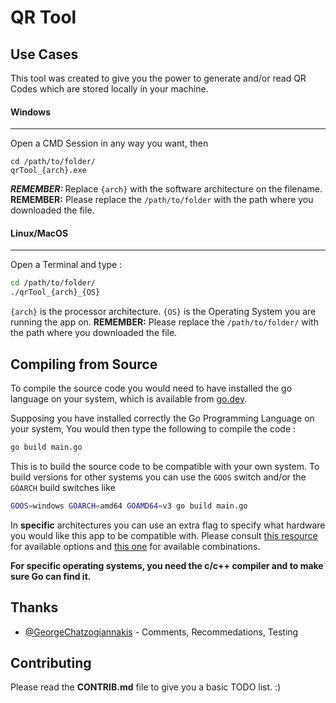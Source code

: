 # QR Tool

## Use Cases
This tool was created to give you the power to generate and/or read QR Codes which are stored locally in your machine.

#### Windows
<hr>
Open a CMD Session in any way you want, then

```dos
cd /path/to/folder/
qrTool_{arch}.exe
```

<b><i>REMEMBER: </i></b>
Replace `{arch}` with the software architecture on the filename.  
<b>REMEMBER:</b> Please replace the `/path/to/folder` with the path where you downloaded the file.

#### Linux/MacOS
<hr>
Open a Terminal and type :

```sh
cd /path/to/folder/
./qrTool_{arch}_{OS}
```
`{arch}` is the processor architecture.
`{OS}` is the Operating System you are running the app on.
<b>REMEMBER:</b> Please replace the `/path/to/folder/` with the path where you downloaded the file.  

## Compiling from Source
To compile the source code you would need to have installed the go language on your system, which is available from [go.dev](https://go.dev/).

Supposing you have installed correctly the Go Programming Language on your system, You would then type the following to compile the code :  
```sh
go build main.go
```

This is to build the source code to be compatible with your own system. To build versions for other systems you can use the `GOOS` switch and/or the `GOARCH` build switches like  
```sh
GOOS=windows GOARCH=amd64 GOAMD64=v3 go build main.go
```

In <strong>specific</strong> architectures you can use an extra flag to specify what hardware you would like this app to be compatible with. Please consult [this resource](https://go.dev/wiki/MinimumRequirements#amd64) for available options and [this one](https://go.dev/doc/install/source#environment) for available combinations.

<strong>For specific operating systems, you need the c/c++ compiler and to make sure Go can find it.</strong>

## Thanks
- [@GeorgeChatzogiannakis](https://github.com/GeorgeChatzogiannakis) - Comments, Recommedations, Testing

## Contributing

Please read the **CONTRIB.md** file to give you a basic TODO list\. \:\)

